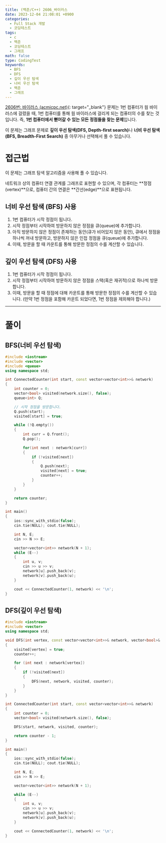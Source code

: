```yaml
---
title: (백준/C++) 2606_바이러스
date: 2023-12-04 21:08:01 +0900
categories:
  - Full Stack 개발
  - 코딩테스트
tags:
  - c
  - 백준
  - 코딩테스트
  - 그래프
math: false
type: CodingTest
keywords:
  - BFS
  - DFS
  - 깊이 우선 탐색
  - 너비 우선 탐색
  - 백준
  - 그래프
---
```


[2606번: 바이러스 (acmicpc.net)](https://www.acmicpc.net/problem/2606){: target="_blank"} 문제는 1번 컴퓨터가 웜 바이러스에 걸렸을 때, 1번 컴퓨터를 통해 웜 바이러스에 걸리게 되는 컴퓨터의 수를 찾는 것입니다. 즉, **1번 컴퓨터에서 뻗어갈 수 있는 모든 정점들을 찾는 문제**입니다.

이 문제는 그래프 문제로 <span class="keyword">**깊이 우선 탐색(DFS, Depth-first search)**</span>나 <span class="keyword">**너비 우선 탐색(BFS, Breadth-First Search)**</span> 중 아무거나 선택해서 풀 수 있습니다.

# 접근법

이 문제는 그래프 탐색 알고리즘을 사용해 풀 수 있습니다.

네트워크 상의 컴퓨터 연결 관계를 그래프로 표현할 수 있으며, 각 컴퓨터는 **정점(vertex)**으로, 컴퓨터 간의 연결은 **간선(edge)**으로 표현됩니다.

## 너비 우선 탐색 (BFS) 사용

1. 1번 컴퓨터가 시작 정점이 됩니다.
2. 시작 정점부터 시작하여 방문하지 않은 정점을 <span class="important">큐(queue)</span>에 추가합니다.
3. 아직 방문하지 않은 정점이 존재하는 동안(큐가 비어있지 않은 동안), 큐에서 정점을 하나씩 꺼내 방문하고, 방문하지 않은 인접 정점을 큐(queue)에 추가합니다.
4. 이때, 방문을 할 때 카운트를 통해 방문한 정점의 수를 계산할 수 있습니다.

## 깊이 우선 탐색 (DFS) 사용

1. 1번 컴퓨터가 시작 정점이 됩니다.
2. 시작 정점부터 시작하여 방문하지 않은 정점을 <span class="important">스택(혹은 재귀적)</span>으로 하나씩 방문합니다.
3. 이때, 방문을 할 때 정점에 대해 카운트를 통해 방문한 정점의 수를 계산할 수 있습니다. (만약 1번 정점을 포함해 카운트 되었다면, 1번 정점을 제외해야 합니다.)

---

# 풀이

## BFS(너비 우선 탐색)

```cpp
#include <iostream>
#include <vector>
#include <queue>
using namespace std;

int ConnectedCounter(int start, const vector<vector<int>>& network)
{
	int counter = 0;
	vector<bool> visited(network.size(), false);
	queue<int> Q;

	// 시작 정점을 방문합니다.
	Q.push(start);
	visited[start] = true;

	while (!Q.empty())
	{
		int curr = Q.front();
		Q.pop();

		for(int next : network[curr])
		{
			if (!visited[next])
			{
				Q.push(next);
				visited[next] = true;
				counter++;
			}
		}
	}

	return counter;
}

int main()
{
	ios::sync_with_stdio(false);
	cin.tie(NULL); cout.tie(NULL);

	int N, E;
	cin >> N >> E;

	vector<vector<int>> network(N + 1);
	while (E--)
	{
		int u, v;
		cin >> u >> v;
		network[u].push_back(v);
		network[v].push_back(u);
	}

	cout << ConnectedCounter(1, network) << '\n';
}
```

## DFS(깊이 우선 탐색)

```cpp
#include <iostream>
#include <vector>
using namespace std;

void DFS(int vertex, const vector<vector<int>>& network, vector<bool>& visited, int& counter)
{
	visited[vertex] = true;
	counter++;

	for (int next : network[vertex])
	{
		if (!visited[next])
		{
			DFS(next, network, visited, counter);
		}
	}
}

int ConnectedCounter(int start, const vector<vector<int>>& network)
{
	int counter = 0;
	vector<bool> visited(network.size(), false);

	DFS(start, network, visited, counter);

	return counter - 1;
}

int main()
{
	ios::sync_with_stdio(false);
	cin.tie(NULL); cout.tie(NULL);

	int N, E;
	cin >> N >> E;

	vector<vector<int>> network(N + 1);

	while (E--)
	{
		int u, v;
		cin >> u >> v;
		network[u].push_back(v);
		network[v].push_back(u);
	}

	cout << ConnectedCounter(1, network) << '\n';
}
```